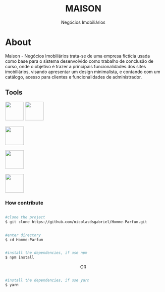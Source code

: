 <h1 align='center'>
   MAISON
</h1>

<p align='center'>Negócios Imobiliários</p>



# About

Maison - Negócios Imobiliários trata-se de uma empresa fictícia usada como base para o sistema desenvolvido como trabalho de conclusão de curso, onde o objetivo é trazer a principais funcionalidades dos sites imobiliários, visando apresentar um design minimalista, e contando com um catálogo, acesso para clientes e funcionalidades de administrador.

## Tools

<img href='https://www.php.net/docs.php' src="https://cdn.jsdelivr.net/gh/devicons/devicon/icons/php/php-original.svg" width='60' />

<img href='https://dev.mysql.com/doc/' src="https://cdn.jsdelivr.net/gh/devicons/devicon/icons/mysql/mysql-original-wordmark.svg" width='60'/>
<br><br>       
<img href='https://developer.mozilla.org/en-US/docs/Web/HTML' src="https://cdn.jsdelivr.net/gh/devicons/devicon/icons/html5/html5-plain-wordmark.svg" width='60'/>
<br><br>
<img href='https://getbootstrap.com/docs'  src="https://cdn.jsdelivr.net/gh/devicons/devicon/icons/bootstrap/bootstrap-original-wordmark.svg" width='60'/>
<br><br>
<img href='https://getbootstrap.com/docs'  src="https://cdn.jsdelivr.net/gh/devicons/devicon/icons/javascript/javascript-original.svg" width='60'/>

### How contribute

```bash

#clone the project
$ git clone https://github.com/nicolasdsgabriel/Homme-Parfum.git

```

```bash

#enter directory
$ cd Homme-Parfum

```

```bash

#install the dependencies, if use npm
$ npm install

```

<p align='center'>OR</p>

```bash

#install the dependencies, if use yarn
$ yarn

```
          


          
